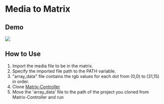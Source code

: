 # Media to Matrix

## Demo
<img src='amongus.gif'>

## How to Use
1. Import the media file to be in the matrix.
1. Specify the imported file path to the PATH variable.
1. "array_data" file contains the rgb values for each dot from (0,0) to (31,15) in order.
1. Clone [Matrix-Controller](https://github.com/BudlePlay/LED-Matrix-Advanced-Controlling)
1. Move the 'array_data' file to the path of the project you cloned from Matrix-Controller and run